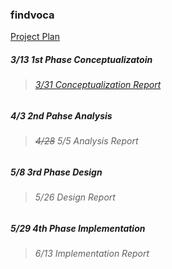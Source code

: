 ### findvoca

[Project Plan](https://github.com/heily-tech/findvoca/blob/d6016c5c19d8b1a58a672ba3c5edbe6fa851a157/%5BSWDesign%5D%20Project%20plan.pdf) 

##### 3/13 1st Phase Conceptualizatoin
> ###### [3/31 Conceptualization Report](https://github.com/heily-tech/findvoca/blob/30c9a7c09530e62c4c95d243b9602a694534e962/1.%20%5BConceptualization%5D%2022113639_%ED%99%A9%EC%9C%A4%EC%A3%BC.hwp)
##### 4/3 2nd Pahse Analysis
> ###### ~~4/28~~ 5/5 Analysis Report
##### 5/8 3rd Phase Design
> ###### 5/26 Design Report
##### 5/29 4th Phase Implementation
> ###### 6/13 Implementation Report
